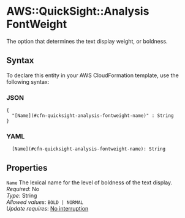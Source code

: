 # AWS::QuickSight::Analysis FontWeight<a name="aws-properties-quicksight-analysis-fontweight"></a>

The option that determines the text display weight, or boldness\.

## Syntax<a name="aws-properties-quicksight-analysis-fontweight-syntax"></a>

To declare this entity in your AWS CloudFormation template, use the following syntax:

### JSON<a name="aws-properties-quicksight-analysis-fontweight-syntax.json"></a>

```
{
  "[Name](#cfn-quicksight-analysis-fontweight-name)" : String
}
```

### YAML<a name="aws-properties-quicksight-analysis-fontweight-syntax.yaml"></a>

```
  [Name](#cfn-quicksight-analysis-fontweight-name): String
```

## Properties<a name="aws-properties-quicksight-analysis-fontweight-properties"></a>

`Name`  <a name="cfn-quicksight-analysis-fontweight-name"></a>
The lexical name for the level of boldness of the text display\.  
*Required*: No  
*Type*: String  
*Allowed values*: `BOLD | NORMAL`  
*Update requires*: [No interruption](https://docs.aws.amazon.com/AWSCloudFormation/latest/UserGuide/using-cfn-updating-stacks-update-behaviors.html#update-no-interrupt)